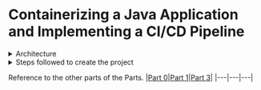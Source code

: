 # Containerizing a Java Application and Implementing a CI/CD Pipeline

<details>
  <summary>Architecture</summary>
  <img src="./Images/two.png">
</details>

<details>
<summary>Steps followed to create the project</summary>
<br>

<details class="nested">
<summary>Create GitHub repository</summary><br>
We will create a GitHub repository for Part One. This repository will serve as a central hub for developers to easily interact with the               project and manage their contributions. It will also provide a solid anchor for our Jenkins pipeline, ensuring smooth integration and                 continuous deployment processes. By utilizing GitHub, we promote collaboration, version control, and transparency within the team,                    enhancing overall productivity and project management.<br><br> 
clone this repo: https://github.com/spring-projects/spring-petclinic
</details>
   

<details class="nested">
<summary>Setup the Sonarcloud</summary><br>
1. Go to sonarcloud.io<br><br>  
2. Login with GitHub<br><br>  
3. Create a new Organisation<br><br>
  <img src="./Images/sonarcloud1.png">
  Then click on Create Organisation <br>
4. Create a Project.<br>
  <img src="./Images/sonarcloud2.png"><br>
  Follow the setup and then click on Create Project.
5.
</details>

<details class="nested">
<summary>Setup the Jfrog</summary><br>
1. Go to Jfrog.io<br><br>  
2. Login with Username and Password<br>
   make sure to save the username and password as we will need them as credentials in future steps.<br>  
3. Go to Administration on the main page>>Repositories>>create repository>>local>>docker>>repositoryname>>click on create repo<br>
   <img src="./Images/jfrog1.png"><br>
4. Copy the URL and click on set up docker client>> Give the token name and follow the steps in the ec2 created.<br>
   <img src="./Images/jfrog2.png"><br>
5. Create a Project.<br>
</details>


<details class="nested">
<summary>Launch an ec2</summary><br>
We will create an EC2 instance on AWS and set up the project there. This way, the project setup won’t interfere with our local machines, and our      local setups won’t affect the project. By isolating the environment, we ensure a clean and consistent setup for everyone involved, making it easier to manage dependencies and configurations. Additionally, this approach allows for better scalability and flexibility as we can easily         replicate the environment or scale resources as needed.<br><br>

1. Install Jenkins on the Instance.<br><br>
<pre><code>  
sudo apt update
sudo apt install openjdk-11-jdk
java --version
wget -p -O - https://pkg.jenkins.io/debian/jenkins.io.key | sudo apt-key add -
sudo sh -c 'echo deb http://pkg.jenkins.io/debian-stable binary/ > /etc/apt/sources.list.d/jenkins.list'
sudo apt update
sudo apt install jenkins
sudo systemctl status jenkins
sudo systemctl start jenkins
</code> </pre><br>
2. Install Maven on the Instance.<br><br>
<pre><code> 
$ wget https://mirrors.estointernet.in/apache/maven/maven-3/3.6.3/binaries/apache-maven-3.6.3-bin.tar.gz
$ tar -xvf apache-maven-3.6.3-bin.tar.gz
$ mv apache-maven-3.6.3 /opt/
M2_HOME='/opt/apache-maven-3.6.3'
PATH="$M2_HOME/bin:$PATH"
export PATH
$ mvn -version
Apache Maven 3.6.3 (cecedd343002696d0abb50b32b541b8a6ba2883f)
Maven home: /opt/apache-maven-3.6.3
Java version: 13.0.1, vendor: Oracle Corporation, runtime: /opt/jdk-13.0.1
Default locale: en, platform encoding: UTF-8
OS name: "linux", version: "4.15.0-47-generic", arch: "amd64", family: "unix"
</code> </pre><br>
</details>

<details class="nested">
<summary>Integrating maven with Jenkins</summary><br>
1. Go to Jenkins Dashboard >> Manage Jenkins >> tools >> Maven Installation >> Add Maven<br>
2. either opt for install automatically or give the name and path of the maven in your ec2 for reference which could later be called in the Jenkins pipeline.
  <img src="./Images/maven1.png"><br>
</details>

<details class="nested">
<summary>Integrating SonarCloud with Jenkins</summary><br>
1. Go to SonarCloud Dashboard >> Account ID >> My Account >> Security >> Generatetoken<br>
2. Copy the code and paste it into the pipeline.
   <img src="./Images/sonarcloud3.png"><br>
</details>

<details class="nested">
<summary>Integrating Github with Jenkins with the help of webhooks</summary><br>
1. Go to GitHub Dashboard >> Repository >> Settings >> webhook<br>
2. fill the payload URL as https://localhost:portnumber/jenkins-webhook/ , content type<br>
3. Click on Update webhook<br>
 <img src="./Images/webhook1.png"><br>

**Note:** We have used Ngrok as a server proxy as my instance is running on localhost and is inaccessible to the internet.

Steps to run ngrok on your machine:

1. Download the ngrok
2. run the command: ngrok HTTP (port number)
3. it will give you a URL which will be accessible from the internet.
4. copy the URL and paste it into the webhook.
5. https://1443-103-47-14-188.ngrok-free.app/multibranch-webhook-trigger/invoke?token=my-secret-token
</details>


<details class="nested">
<summary>Jenkins File</summary><br>
<p>Path to the Jenkinsfile file: <a href = "./Jenkinsfile"> Jenkinsfile</a></p>
</details>

  <details class="nested">
  <summary>Launch Jenkins and Create a Pipeline with the following stages</summary><br>
  <p>Path to the Provisioner file: <a href = "./Jenkinsfile"> Jenkinsfile</a></p>
  Steps followed:<br>
    1. Create a Jenkins job with the following configurations:<br><br>
      &nbsp;a. Item Type: Multibranchpipeline<br>
      &nbsp;b. Branch Source: Git, give your git repo URL, Property strategy: all branches get the same properties, Build Configuration: 
      Jenkinsfile, 
      Scan Multibranch Pipeline Trigger: scan by webhook, give the trigger token and follow the steps in github<br><br>
    2. Install the following plugins: GitHub Plugin, GitHub Branch Source Plugin,Pipeline Plugin, Multibranch Pipeline Plugin, SonarQube Scanner 
    Plugin, JFrog Artifactory Plugin, Docker Plugin, Docker Pipeline Plugin:<br><br>
    3. Creta a credential in Jenkins to store the  AWS access key and secret key as username and password also pass the ID, similarly for docker and 
   jfrog <br><br>
    4. Build the pipeline if no errors occur we will be able to find an ami in the location specified.
  
  </details>

  <details class="nested">
  <summary>Check for the Docker image in Docker Hub as well as Jfrog Consoles</summary><br>
     we will be able to find the docker image with the branch and commit ID as a tag.
    <img src="./Images/dockerhub1.png"><br>
    <img src="./Images/jfrog3.png"><br>
    
  </details>
 
  </details>

Reference to the other parts of the Parts.
|[Part 0](https://github.com/AnirudhBadoni/ProjectOne.git)|[Part 1](https://github.com/AnirudhBadoni/Packer.git)|[Part 3](https://github.com/AnirudhBadoni/AwsInfra.git)|
|---|---|---|
